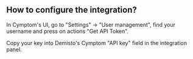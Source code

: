 ## How to configure the integration?

In Cymptom's UI, go to "Settings" -> "User management", find your username and press on actions "Get API Token".

Copy your key into Demisto's Cymptom "API key" field in the integration panel.
